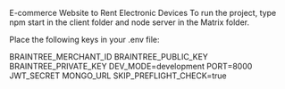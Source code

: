 E-commerce Website to Rent Electronic Devices
To run the project, type npm start in the client folder and node server in the Matrix folder.

Place the following keys in your .env file:

BRAINTREE_MERCHANT_ID
BRAINTREE_PUBLIC_KEY
BRAINTREE_PRIVATE_KEY
DEV_MODE=development
PORT=8000
JWT_SECRET
MONGO_URL
SKIP_PREFLIGHT_CHECK=true
